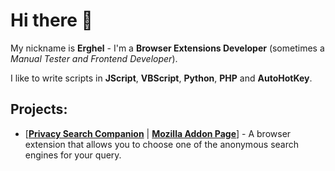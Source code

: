 # Hi there 👋

My nickname is **Erghel** - I'm a **Browser Extensions Developer** (sometimes a _Manual Tester and Frontend Developer_). 

I like to write scripts in **JScript**, **VBScript**, **Python**, **PHP** and **AutoHotKey**.

## Projects:
- [[**Privacy Search Companion**](https://github.com/Erghel/Privacy-Search-Companion) | [**Mozilla Addon Page**](https://addons.mozilla.org/en-US/firefox/addon/privacy-companion/)] - A browser extension that allows you to choose one of the anonymous search engines for your query.
   

